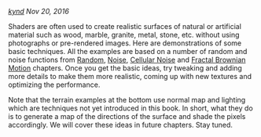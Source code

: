 *[kynd](http://www.kynd.info) Nov 20, 2016*

Shaders are often used to create realistic surfaces of natural or artificial material such as wood, marble, granite, metal, stone, etc. without using photographs or pre-rendered images. Here are demonstrations of some basic techniques. All the examples are based on a number of random and noise functions from [Random](http://thebookofshaders.com/10/), [Noise](http://thebookofshaders.com/11/), [Cellular Noise](http://thebookofshaders.com/12/) and [Fractal Brownian Motion](http://thebookofshaders.com/13/) chapters. Once you get the basic ideas, try tweaking and adding more details to make them more realistic, coming up with new textures and optimizing the performance.

Note that the terrain examples at the bottom use normal map and lighting which are techniques not yet introduced in this book. In short, what they do is to generate a map of the directions of the surface and shade the pixels accordingly. We will cover these ideas in future chapters. Stay tuned.
